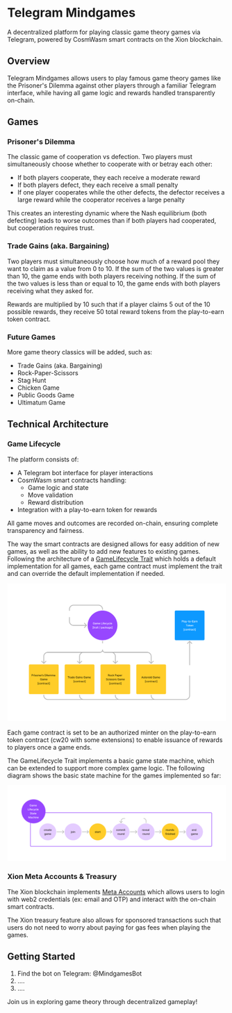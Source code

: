 # Telegram Mindgames

A decentralized platform for playing classic game theory games via Telegram, powered by CosmWasm smart contracts on the Xion blockchain.

## Overview

Telegram Mindgames allows users to play famous game theory games like the Prisoner's Dilemma against other players through a familiar Telegram interface, while having all game logic and rewards handled transparently on-chain.

## Games

### Prisoner's Dilemma

The classic game of cooperation vs defection. Two players must simultaneously choose whether to cooperate with or betray each other:

- If both players cooperate, they each receive a moderate reward
- If both players defect, they each receive a small penalty
- If one player cooperates while the other defects, the defector receives a large reward while the cooperator receives a large penalty

This creates an interesting dynamic where the Nash equilibrium (both defecting) leads to worse outcomes than if both players had cooperated, but cooperation requires trust.

### Trade Gains (aka. Bargaining)

Two players must simultaneously choose how much of a reward pool they want to claim as a value from 0 to 10. If the sum of the two values is greater than 10, the game ends with both players receiving nothing. If the sum of the two values is less than or equal to 10, the game ends with both players receiving what they asked for.

Rewards are multiplied by 10 such that if a player claims 5 out of the 10 possible rewards, they receive 50 total reward tokens from the play-to-earn token contract.


### Future Games

More game theory classics will be added, such as:
- Trade Gains (aka. Bargaining)
- Rock-Paper-Scissors
- Stag Hunt
- Chicken Game
- Public Goods Game
- Ultimatum Game

## Technical Architecture

### Game Lifecycle

The platform consists of:

- A Telegram bot interface for player interactions
- CosmWasm smart contracts handling:
  - Game logic and state
  - Move validation
  - Reward distribution
- Integration with a play-to-earn token for rewards

All game moves and outcomes are recorded on-chain, ensuring complete transparency and fairness.

The way the smart contracts are designed allows for easy addition of new games, as well as the ability to add new features to existing games. Following the architecture of a [GameLifecycle Trait](https://github.com/MindsetLabs/cw-game-lifecycle/src/lifecycle.rs) which holds a default implementation for all games, each game contract must implement the trait and can override the default implementation if needed.

![](./docs/games.png)

Each game contract is set to be an authorized minter on the play-to-earn token contract (cw20 with some extensions) to enable issuance of rewards to players once a game ends.

The GameLifecycle Trait implements a basic game state machine, which can be extended to support more complex game logic. The following diagram shows the basic state machine for the games implemented so far:

![](./docs/lifecycle.png)


### Xion Meta Accounts & Treasury

The Xion blockchain implements [Meta Accounts](https://docs.burnt.com/xion/developers/learn/xions-meta-accounts) which allows users to login with web2 credentials (ex: email and OTP) and interact with the on-chain smart contracts.

The Xion treasury feature also allows for sponsored transactions such that users do not need to worry about paying for gas fees when playing the games.


## Getting Started

1. Find the bot on Telegram: @MindgamesBot
2. ....
3. ....

Join us in exploring game theory through decentralized gameplay!
